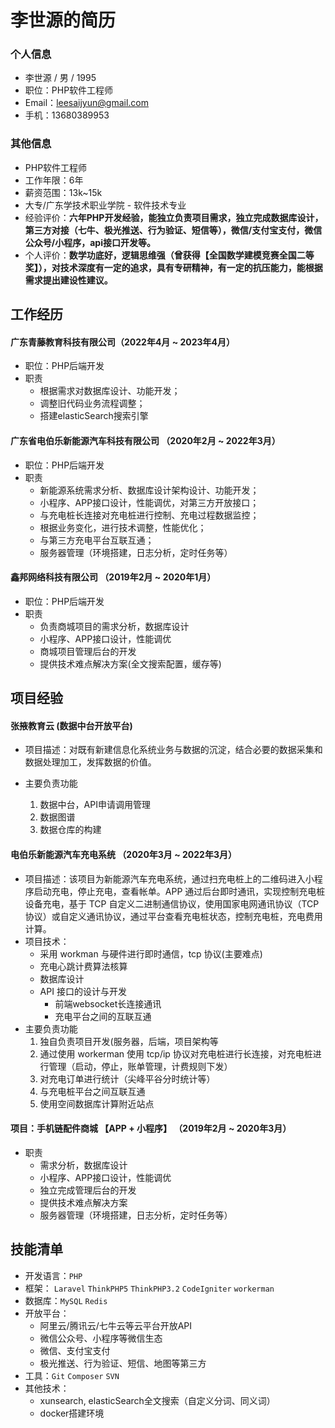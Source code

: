 # 李世源的简历

### 个人信息
- 李世源  /  男  /  1995
- 职位：PHP软件工程师
- Email：leesaijyun@gmail.com
- 手机：13680389953

### 其他信息
- PHP软件工程师
- 工作年限：6年
- 薪资范围：13k~15k
- 大专/广东学技术职业学院 - 软件技术专业
- 经验评价：**六年PHP开发经验，能独立负责项目需求，独立完成数据库设计，第三方对接（七牛、极光推送、行为验证、短信等），微信/支付宝支付，微信公众号/小程序，api接口开发等。**
- 个人评价：**数学功底好，逻辑思维强（曾获得【全国数学建模竞赛全国二等奖】），对技术深度有一定的追求，具有专研精神，有一定的抗压能力，能根据需求提出建设性建议。**

## 工作经历
####  广东青藤教育科技有限公司（2022年4月 ~ 2023年4月）
- 职位：PHP后端开发
- 职责
    - 根据需求对数据库设计、功能开发；
    - 调整旧代码业务流程调整；
    - 搭建elasticSearch搜索引擎

#### 广东省电伯乐新能源汽车科技有限公司 （2020年2月 ~ 2022年3月）
- 职位：PHP后端开发
- 职责
    - 新能源系统需求分析、数据库设计架构设计、功能开发；
    - 小程序、APP接口设计，性能调优，对第三方开放接口；
    - 与充电桩长连接对充电桩进行控制、充电过程数据监控；
    - 根据业务变化，进行技术调整，性能优化；
    - 与第三方充电平台互联互通；
    - 服务器管理（环境搭建，日志分析，定时任务等）

#### 鑫邦网络科技有限公司 （2019年2月 ~ 2020年1月）
- 职位：PHP后端开发
- 职责
    - 负责商城项目的需求分析，数据库设计
    - 小程序、APP接口设计，性能调优
    - 商城项目管理后台的开发
    - 提供技术难点解决方案(全文搜索配置，缓存等)


## 项目经验
#### 张掖教育云 (数据中台开放平台)
- 项目描述：对既有新建信息化系统业务与数据的沉淀，结合必要的数据采集和数据处理加工，发挥数据的价值。

- 主要负责功能
    1. 数据中台，API申请调用管理
    2. 数据图谱
    3. 数据仓库的构建


#### 电伯乐新能源汽车充电系统 （2020年3月 ~ 2022年3月）
- 项目描述：该项目为新能源汽车充电系统，通过扫充电桩上的二维码进入小程序启动充电，停止充电，查看帐单。APP 通过后台即时通讯，实现控制充电桩设备充电，基于 TCP 自定义二进制通信协议，使用国家电网通讯协议（TCP协议）或自定义通讯协议，通过平台查看充电桩状态，控制充电桩，充电费用计算。
- 项目技术：
    - 采用 workman 与硬件进行即时通信，tcp 协议(主要难点)
    - 充电心跳计费算法核算
    - 数据库设计
    - API 接口的设计与开发
        - 前端websocket长连接通讯
        - 充电平台之间的互联互通
- 主要负责功能
    1. 独自负责项目开发(服务器，后端，项目架构等
    2. 通过使用 workerman 使用 tcp/ip 协议对充电桩进行长连接，对充电桩进行管理（启动，停止，账单管理，计费规则下发）
    3. 对充电订单进行统计（尖峰平谷分时统计等）
    4. 与充电桩平台之间互联互通
    5. 使用空间数据库计算附近站点


#### 项目：手机链配件商城 【APP + 小程序】 （2019年2月 ~ 2020年3月）
- 职责
    - 需求分析，数据库设计
    - 小程序、APP接口设计，性能调优
    - 独立完成管理后台的开发
    - 提供技术难点解决方案
    - 服务器管理（环境搭建，日志分析，定时任务等）


## 技能清单
- 开发语言：`PHP`
- 框架： `Laravel` `ThinkPHP5` `ThinkPHP3.2` `CodeIgniter` `workerman`
- 数据库：`MySQL` `Redis`
- 开放平台：
    - 阿里云/腾讯云/七牛云等云平台开放API
    - 微信公众号、小程序等微信生态
    - 微信、支付宝支付
    - 极光推送、行为验证、短信、地图等第三方
- 工具：`Git` `Composer` `SVN`
- 其他技术：
    - xunsearch, elasticSearch全文搜索（自定义分词、同义词）
    - docker搭建环境


